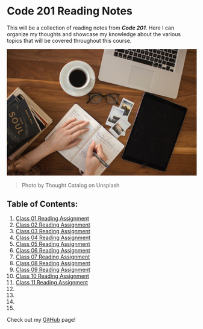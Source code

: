 # Code 201 Reading Notes
This will be a collection of reading notes from ***Code 201***. Here I can organize my thoughts and showcase my knowledge about the various topics that will be covered throughout this course.

![Reading Notes Intro](images/reading-notes.jpg)
> Photo by Thought Catalog on Unsplash

## Table of Contents:
1. [Class 01 Reading Assignment](https://penjoe.github.io/reading-notes/class-01)
2. [Class 02 Reading Assignment](https://penjoe.github.io/reading-notes/class-02)
3. [Class 03 Reading Assignment](https://penjoe.github.io/reading-notes/class-03)
4. [Class 04 Reading Assignment](https://penjoe.github.io/reading-notes/class-04)
5. [Class 05 Reading Assignment](https://penjoe.github.io/reading-notes/class-05)
6. [Class 06 Reading Assignment](https://penjoe.github.io/reading-notes/class-06)
7. [Class 07 Reading Assignment](https://penjoe.github.io/reading-notes/class-07)
8. [Class 08 Reading Assignment](https://penjoe.github.io/reading-notes/class-08)
9. [Class 09 Reading Assignment](https://penjoe.github.io/reading-notes/class-09)
10. [Class 10 Reading Assignment](https://penjoe.github.io/reading-notes/class-10)
11. [Class 11 Reading Assignment](https://penjoe.github.io/reading-notes/class-11)
12. 
13. 
14. 
15. 

Check out my [GitHub](https://github.com/penjoe) page!